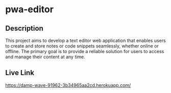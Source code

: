 # pwa-editor

## Description

This project aims to develop a text editor web application that enables users to create and store notes or code snippets seamlessly, whether online or offline. The primary goal is to provide a reliable solution for users to access and manage their content at any time.

## Live Link

https://damp-wave-91962-3b34965aa2cd.herokuapp.com/

